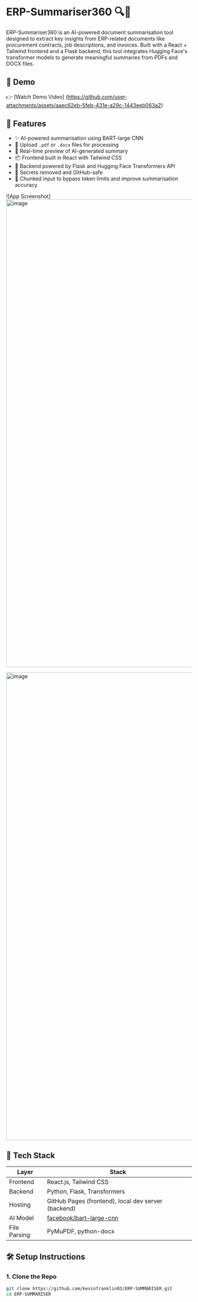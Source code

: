# ERP-Summariser360 🔍📄

ERP-Summariser360 is an AI-powered document summarisation tool designed to extract key insights from ERP-related documents like procurement contracts, job descriptions, and invoices. Built with a React + Tailwind frontend and a Flask backend, this tool integrates Hugging Face's transformer models to generate meaningful summaries from PDFs and DOCX files.

## 🚀 Demo

👉 [Watch Demo Video]
(https://github.com/user-attachments/assets/aaec62eb-5feb-431e-a29c-1443eeb063a2)


## 🧠 Features

- ✨ AI-powered summarisation using BART-large CNN
- 📁 Upload `.pdf` or `.docx` files for processing
- 🧠 Real-time preview of AI-generated summary
- 📦 Frontend built in React with Tailwind CSS
- 🔧 Backend powered by Flask and Hugging Face Transformers API
- 🔐 Secrets removed and GitHub-safe
- 🔄 Chunked input to bypass token limits and improve summarisation accuracy


![App Screenshot]<img width="2555" height="1270" alt="image" src="https://github.com/user-attachments/assets/a10bff18-ae3c-4370-b4c0-ddbf1d6589ff" />

<img width="2555" height="1270" alt="image" src="https://github.com/user-attachments/assets/a10bff18-ae3c-4370-b4c0-ddbf1d6589ff" />

## 🧱 Tech Stack

| Layer     | Stack                        |
|-----------|------------------------------|
| Frontend  | React.js, Tailwind CSS       |
| Backend   | Python, Flask, Transformers  |
| Hosting   | GitHub Pages (frontend), local dev server (backend) |
| AI Model  | [facebook/bart-large-cnn](https://huggingface.co/facebook/bart-large-cnn) |
| File Parsing | PyMuPDF, python-docx       |

## 🛠️ Setup Instructions

### 1. Clone the Repo

```bash
git clone https://github.com/kevinfranklin03/ERP-SUMMARISER.git
cd ERP-SUMMARISER
